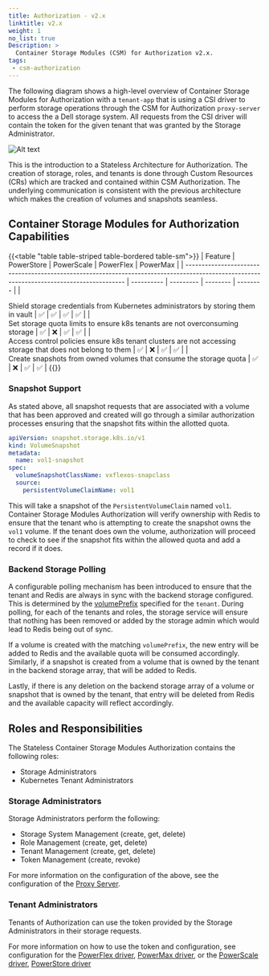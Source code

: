 ```yaml
---
title: Authorization - v2.x
linktitle: v2.x
weight: 1
no_list: true 
Description: >
  Container Storage Modules (CSM) for Authorization v2.x.
tags:
 - csm-authorization
---
```


The following diagram shows a high-level overview of Container Storage Modules for Authorization with a `tenant-app` that is using a CSI driver to perform storage operations through the CSM for Authorization `proxy-server` to access the a Dell storage system. All requests from the CSI driver will contain the token for the given tenant that was granted by the Storage Administrator.

![Alt text](../../../../images/authorization/v2.x/image.png)

This is the introduction to a Stateless Architecture for Authorization. The creation of storage, roles, and tenants is done through Custom Resources (CRs) which are tracked and contained within CSM Authorization. The underlying communication is consistent with the previous architecture which makes the creation of volumes and snapshots seamless.

## Container Storage Modules for Authorization Capabilities
{{<table "table table-striped table-bordered table-sm">}}
| Feature                                                                                                                                   | PowerStore | PowerScale | PowerFlex | PowerMax |
| ----------------------------------------------------------------------------------------------------------------------------------------- | ---------- | --------- | -------- | -------- |
|  <div style="text-align: left"> Shield storage credentials from Kubernetes administrators by storing them in vault                        | ✅        | ✅       | ✅      | ✅  |
|  <div style="text-align: left"> Set storage quota limits to ensure k8s tenants are not overconsuming storage                              | ✅        | ❌       | ✅      | ✅  |
|  <div style="text-align: left"> Access control policies ensure k8s tenant clusters are not accessing storage that does not belong to them | ✅        | ❌       | ✅      | ✅  |
|  <div style="text-align: left"> Create snapshots from owned volumes that consume the storage quota                                        | ✅        | ❌       | ✅      | ✅  |
{{</table>}}

### Snapshot Support

As stated above, all snapshot requests that are associated with a volume that has been approved and created will go through a similar authorization processes ensuring that the snapshot fits within the allotted quota.

```yaml
apiVersion: snapshot.storage.k8s.io/v1
kind: VolumeSnapshot
metadata:
  name: vol1-snapshot
spec:
  volumeSnapshotClassName: vxflexos-snapclass
  source:
    persistentVolumeClaimName: vol1
```

This will take a snapshot of the `PersistentVolumeClaim` named `vol1`. Container Storage Modules Authorization will verify ownership with Redis to ensure that the tenant who is attempting to create the snapshot owns the `vol1` volume. If the tenant does own the volume, authorization will proceed to check to see if the snapshot fits within the allowed quota and add a record if it does.

### Backend Storage Polling

A configurable polling mechanism has been introduced to ensure that the tenant and Redis are always in sync with the backend storage configured. This is determined by the [volumePrefix](configuration#configuring-tenants) specified for the `tenant`. During polling, for each of the tenants and roles, the storage service will ensure that nothing has been removed or added by the storage admin which would lead to Redis being out of sync.

If a volume is created with the matching `volumePrefix`, the new entry will be added to Redis and the available quota will be consumed accordingly. Similarly, if a snapshot is created from a volume that is owned by the tenant in the backend storage array, that will be added to Redis.

Lastly, if there is any deletion on the backend storage array of a volume or snapshot that is owned by the tenant, that entry will be deleted from Redis and the available capacity will reflect accordingly.

## Roles and Responsibilities

The Stateless Container Storage Modules Authorization contains the following roles:
- Storage Administrators
- Kubernetes Tenant Administrators

### Storage Administrators

Storage Administrators perform the following:

- Storage System Management (create, get, delete)
- Role Management (create, get, delete)
- Tenant Management (create, get, delete)
- Token Management (create, revoke)

For more information on the configuration of the above, see the configuration of the [Proxy Server](../v2.x/configuration/#configuring-the-container-storage-module-for-authorization-proxy-server).

### Tenant Administrators

Tenants of Authorization can use the token provided by the Storage Administrators in their storage requests.

For more information on how to use the token and configuration, see configuration for the [PowerFlex driver](../v2.x/configuration/powerflex), [PowerMax driver](../v2.x/configuration/powermax), or the [PowerScale driver](../v2.x/configuration/powerscale), [PowerStore driver](../v2.x/configuration/powerstore)